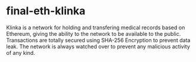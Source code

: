# final-eth-klinka
 Klinka is a network for holding and transfering medical records based on Ethereum, giving the ability to the network to be available to the public. Transactions are totally secured using SHA-256 Encryption to prevent data leak. The network is always watched over to prevent any malicious activity of any kind.
